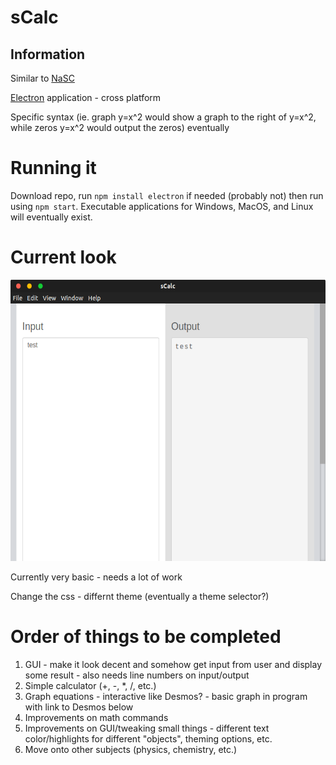# sCalc


## Information
Similar to [NaSC](https://github.com/parnold-x/nasc)

[Electron](https://github.com/electron/electron) application - cross platform

Specific syntax (ie. graph y=x^2 would show a graph to the right of y=x^2, while zeros y=x^2 would output the zeros) eventually


# Running it
Download repo, run `npm install electron` if needed (probably not) then run using `npm start`. Executable applications for Windows, MacOS, and Linux will eventually exist.


# Current look

<img src="Screenshots/screenshot-V4.png" alt="screenshot" height="450"><br>


Currently very basic - needs a lot of work

Change the css - differnt theme (eventually a theme selector?)


# Order of things to be completed
1. GUI - make it look decent and somehow get input from user and display some result - also needs line numbers on input/output
2. Simple calculator (+, -, *, /, etc.)
3. Graph equations - interactive like Desmos? - basic graph in program with link to Desmos below
4. Improvements on math commands
5. Improvements on GUI/tweaking small things - different text color/highlights for different "objects", theming options, etc.
6. Move onto other subjects (physics, chemistry, etc.)
